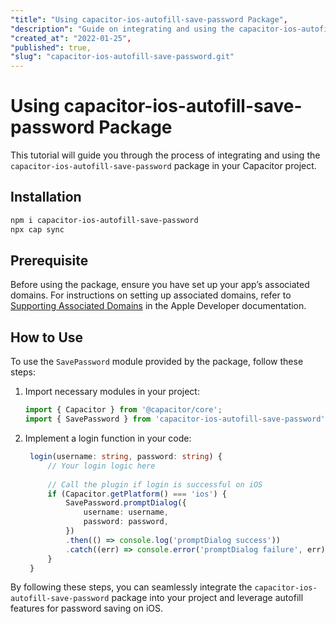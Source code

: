 ```yaml
---
"title": "Using capacitor-ios-autofill-save-password Package",
"description": "Guide on integrating and using the capacitor-ios-autofill-save-password package in your Capacitor project.",
"created_at": "2022-01-25",
"published": true,
"slug": "capacitor-ios-autofill-save-password.git"
---
```


# Using capacitor-ios-autofill-save-password Package

This tutorial will guide you through the process of integrating and using the `capacitor-ios-autofill-save-password` package in your Capacitor project. 

## Installation

```bash
npm i capacitor-ios-autofill-save-password
npx cap sync
```

## Prerequisite

Before using the package, ensure you have set up your app’s associated domains. For instructions on setting up associated domains, refer to [Supporting Associated Domains](https://developer.apple.com/documentation/safariservices/supporting_associated_domains) in the Apple Developer documentation.

## How to Use

To use the `SavePassword` module provided by the package, follow these steps:

1. Import necessary modules in your project:

   ```typescript
   import { Capacitor } from '@capacitor/core';
   import { SavePassword } from 'capacitor-ios-autofill-save-password';
   ```

2. Implement a login function in your code:

   ```typescript
    login(username: string, password: string) {
        // Your login logic here
        
        // Call the plugin if login is successful on iOS
        if (Capacitor.getPlatform() === 'ios') {
            SavePassword.promptDialog({
                username: username,
                password: password,
            })
            .then(() => console.log('promptDialog success'))
            .catch((err) => console.error('promptDialog failure', err));
        }
    }
   ```

By following these steps, you can seamlessly integrate the `capacitor-ios-autofill-save-password` package into your project and leverage autofill features for password saving on iOS.